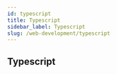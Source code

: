 ```yaml
---
id: typescript
title: Typescript
sidebar_label: Typescript
slug: /web-development/typescript
---
```


## Typescript
